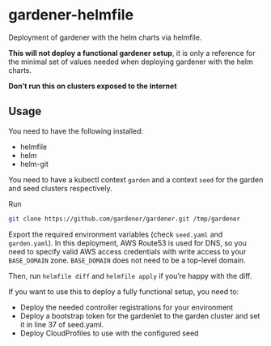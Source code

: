 # gardener-helmfile

Deployment of gardener with the helm charts via helmfile.

**This will not deploy a functional gardener setup**, it is only a reference for the minimal set of values needed when deploying gardener with the helm charts.

**Don’t run this on clusters exposed to the internet**

## Usage

You need to have the following installed:

* helmfile
* helm
* helm-git

You need to have a kubectl context `garden` and a context `seed` for the garden and seed clusters respectively.

Run

```sh
git clone https://github.com/gardener/gardener.git /tmp/gardener
```

Export the required environment variables (check `seed.yaml` and `garden.yaml`).
In this deployment, AWS Route53 is used for DNS, so you need to specify valid AWS access credentials with write access to your `BASE_DOMAIN` zone. `BASE_DOMAIN` does not need to be a top-level domain.

Then, run `helmfile diff` and `helmfile apply` if you’re happy with the diff.

If you want to use this to deploy a fully functional setup, you need to:

* Deploy the needed controller registrations for your environment
* Deploy a bootstrap token for the gardenlet to the garden cluster and set it in line 37 of seed.yaml.
* Deploy CloudProfiles to use with the configured seed
